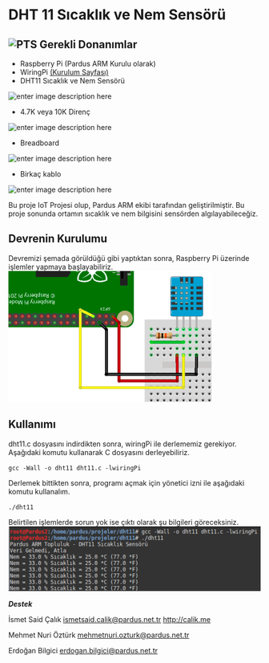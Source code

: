 DHT 11 Sıcaklık ve Nem Sensörü
===========
![PTS](http://portal.parduslinux.org/wp-content/uploads/2015/04/pardus-logo2.png)
Gerekli Donanımlar
--------

 - Raspberry Pi (Pardus ARM Kurulu olarak)
 - WiringPi [(Kurulum Sayfası)](http://forum.pardus.net.tr/index.php?topic=3856)
 - DHT11 Sıcaklık ve Nem Sensörü

![enter image description here](http://docs.gadgetkeeper.com/download/attachments/7700673/dht11.jpg?version=1&modificationDate=1395550552000&api=v2&effects=border-simple,shadow-kn)
 - 4.7K veya 10K Direnç

![enter image description here](http://docs.gadgetkeeper.com/download/attachments/7700673/4.7k.jpg?version=1&modificationDate=1395550878000&api=v2&effects=border-simple,shadow-kn)
 - Breadboard

![enter image description here](http://docs.gadgetkeeper.com/download/attachments/7700673/breadboard.jpg?version=1&modificationDate=1395551116000&api=v2&effects=border-simple,shadow-kn)
 - Birkaç kablo

![enter image description here](http://docs.gadgetkeeper.com/download/attachments/7700673/jumper%20wires.jpg?version=1&modificationDate=1395551224000&api=v2&effects=border-simple,shadow-kn)

Bu proje IoT Projesi olup, Pardus ARM ekibi tarafından geliştirilmiştir. Bu proje sonunda ortamın sıcaklık ve nem bilgisini sensörden algılayabileceğiz.

Devrenin Kurulumu
------------
Devremizi şemada görüldüğü gibi yaptıktan sonra, Raspberry Pi üzerinde işlemler yapmaya başlayabiliriz.
![enter image description here](https://github.com/iscalik/iscalik.github.io/raw/master/DHT11/dht11_2.png)

Kullanımı
-----
dht11.c dosyasını indirdikten sonra, wiringPi ile derlememiz gerekiyor. Aşağıdaki komutu kullanarak C dosyasını derleyebiliriz.

    gcc -Wall -o dht11 dht11.c -lwiringPi

Derlemek bittikten sonra, programı açmak için yönetici izni ile aşağıdaki komutu kullanalım.

    ./dht11
Belirtilen işlemlerde sorun yok ise çıktı olarak şu bilgileri göreceksiniz.
![enter image description here](https://github.com/iscalik/iscalik.github.io/raw/master/DHT11/dht11_3.png)

***Destek***

İsmet Said Çalık 
<ismetsaid.calik@pardus.net.tr>
http://calik.me

Mehmet Nuri Öztürk
 <mehmetnuri.ozturk@pardus.net.tr>
 
Erdoğan Bilgici 
<erdogan.bilgici@pardus.net.tr>
